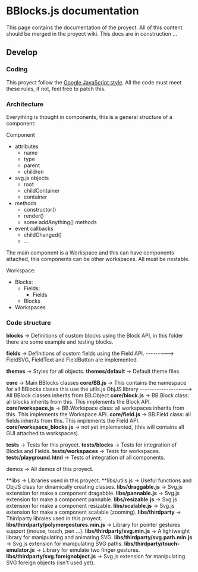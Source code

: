 # BBlocks.js documentation

This page contains the documentation of the proyect. All of this content should be merged in the proyect wiki. This docs are in construction ...

## Develop

### Coding

This proyect follow the [Google JavaScript style][google-js-style]. All the code must meet these rules, if not, feel free to patch this.

[google-js-style]:https://google-styleguide.googlecode.com/svn/trunk/javascriptguide.xml

### Architecture

Everything is thought in components, this is a general structure of a component:

Component
  - attributes
    - name
    - type
    - parent
    - children
  - svg.js objects
    - root
    - childContainer
    - container
  - methods
    - constructor()
    - render()
    - some addAnything() methods
  - event callbacks
    - childChanged()
    - ...

The main component is a Workspace and this can have components attached, this components can be other workspaces. All must be nestable.

Workspace:
  - Blocks:
    - Fields:
      - Fields
    - Blocks
  - Workspaces

### Code structure

**blocks**  -> Definitions of custom blocks using the Block API, in this folder there are some example and testing blocks.

**fields**  -> Definitions of custom fields using the Field API.
---------> FieldSVG, FieldText and FieldButton are implemented.

**themes**  -> Styles for all objects.
**themes/default**     -> Default theme files.

**core**    -> Main BBlocks classes
**core/BB.js**        -> This contains the namespace for all BBlocks clases this use the utils.js ObjJS library
-------------------> All BBlock classes inherits from BB.Object
**core/block.js**     -> BB.Block class: all blocks inherits from this. This implements the Block API.
**core/workspace.js** -> BB.Workspace class: all workspaces inherits from this. This implements the Workspace API.
**core/field.js**     -> BB.Field class: all fields inherits from this. This implements the Field API.
**core/workspace_blocks.js** -> not yet implemented, (this will contains all GUI attached to workspaces).

**tests**    -> Tests for this proyect.
**tests/blocks**          -> Tests for integration of Blocks and Fields.
**tests/workspaces**      -> Tests for workspaces.
**tests/playground.html** -> Tests of integration of all components.

demos    -> All demos of this proyect.

**libs     -> Libraries used in this proyect.
**libs/utils.js      -> Useful functions and ObjJS class for dinamically creating classes.
**libs/draggable.js** -> Svg.js extension for make a component dragabble.
**libs/pannable.js**   -> Svg.js extension for make a component pannable.
**libs/resizable.js**  -> Svg.js extension for make a component resizable.
**libs/scalable.js**   -> Svg.js extension for make a component scalable (zooming).
**libs/thirdparty** -> Thirdparty libraies used in this proyect.
**libs/thirdparty/polymergestures.min.js** -> Library for pointer gestures support (mouse, touch, pen ...).
**libs/thirdparty/svg.min.js**             -> A lightweight library for manipulating and animating SVG.
**libs/thirdparty/svg.path.min.js**        -> Svg.js extension for manipulating SVG paths.
**libs/thirdparty/touch-emulator.js**      -> Library for emulate two finger gestures.
**libs/thirdparty/svg.foreignobject.js**   -> Svg.js extension for manipulating SVG foreign objects (isn't used yet).
